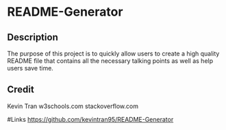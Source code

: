 # README-Generator

## Description 
The purpose of this project is to quickly allow users to create a high quality README file that contains all the necessary talking points as well as help users save time.

## Credit 
Kevin Tran 
w3schools.com
stackoverflow.com

#Links
https://github.com/kevintran95/README-Generator

